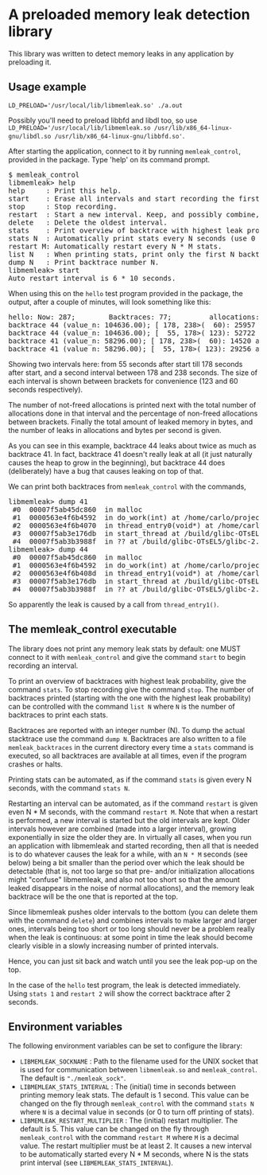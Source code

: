# A preloaded memory leak detection library

This library was written to detect memory leaks in any application by preloading it.

## Usage example

`LD_PRELOAD='/usr/local/lib/libmemleak.so' ./a.out`

Possibly you'll need to preload libbfd and libdl too, so use `LD_PRELOAD='/usr/local/lib/libmemleak.so /usr/lib/x86_64-linux-gnu/libdl.so /usr/lib/x86_64-linux-gnu/libbfd.so'`.

After starting the application, connect to it by running `memleak_control`,
provided in the package. Type 'help' on its command prompt.

<pre>
$ memleak_control
libmemleak> help
help     : Print this help.
start    : Erase all intervals and start recording the first interval.
stop     : Stop recording.
restart  : Start a new interval. Keep, and possibly combine, previous intervals.
delete   : Delete the oldest interval.
stats    : Print overview of backtrace with highest leak probability.
stats N  : Automatically print stats every N seconds (use 0 to turn off).
restart M: Automatically restart every N * M stats.
list N   : When printing stats, print only the first N backtraces.
dump N   : Print backtrace number N.
libmemleak> start
Auto restart interval is 6 * 10 seconds.
</pre>

When using this on the `hello` test program provided in the package,
the output, after a couple of minutes, will look something like this:

<pre>
hello: Now: 287;        Backtraces: 77;         allocations: 650036;    total memory: 83,709,180 bytes.
backtrace 44 (value_n: 104636.00); [ 178, 238>(  60): 25957 allocations (1375222 total,  1.9%), size 3311982; 432.62 allocations/s, 55199 bytes/s
backtrace 44 (value_n: 104636.00); [  55, 178>( 123): 52722 allocations (2793918 total,  1.9%), size 6734135; 428.63 allocations/s, 54749 bytes/s
backtrace 41 (value_n: 58296.00); [ 178, 238>(  60): 14520 allocations (1382814 total,  1.1%), size 1860716; 242.00 allocations/s, 31011 bytes/s
backtrace 41 (value_n: 58296.00); [  55, 178>( 123): 29256 allocations (2794155 total,  1.0%), size 3744938; 237.85 allocations/s, 30446 bytes/s
</pre>

Showing two intervals here: from 55 seconds after start till 178 seconds after start,
and a second interval between 178 and 238 seconds. The size of each interval is
shown between brackets for convenience (123 and 60 seconds respectively).

The number of not-freed allocations is printed next with the total number
of allocations done in that interval and the percentage of non-freed
allocations between brackets. Finally the total amount of leaked memory
in bytes, and the number of leaks in allocations and bytes per second
is given.

As you can see in this example, backtrace 44 leaks about twice as much as backtrace 41.
In fact, backtrace 41 doesn't really leak at all (it just naturally causes the heap
to grow in the beginning), but backtrace 44 does (deliberately) have a bug that causes
leaking on top of that.

We can print both backtraces from `memleak_control` with the commands,

<pre>
libmemleak> dump 41
 #0  00007f5ab45dc860  in malloc
 #1  0000563e4f6b4592  in do_work(int) at /home/carlo/projects/libmemleak/libmemleak/src/hello.cc:157
 #2  0000563e4f6b4070  in thread_entry0(void*) at /home/carlo/projects/libmemleak/libmemleak/src/hello.cc:19
 #3  00007f5ab3e176db  in start_thread at /build/glibc-OTsEL5/glibc-2.27/nptl/pthread_create.c:463
 #4  00007f5ab3b3988f  in ?? at /build/glibc-OTsEL5/glibc-2.27/misc/../sysdeps/unix/sysv/linux/x86_64/clone.S:97
libmemleak> dump 44
 #0  00007f5ab45dc860  in malloc
 #1  0000563e4f6b4592  in do_work(int) at /home/carlo/projects/libmemleak/libmemleak/src/hello.cc:157
 #2  0000563e4f6b408d  in thread_entry1(void*) at /home/carlo/projects/libmemleak/libmemleak/src/hello.cc:20
 #3  00007f5ab3e176db  in start_thread at /build/glibc-OTsEL5/glibc-2.27/nptl/pthread_create.c:463
 #4  00007f5ab3b3988f  in ?? at /build/glibc-OTsEL5/glibc-2.27/misc/../sysdeps/unix/sysv/linux/x86_64/clone.S:97
</pre>

So apparently the leak is caused by a call from `thread_entry1()`.

## The memleak_control executable

The library does not print any memory leak stats by default: one MUST connect to it
with `memleak_control` and give the command `start` to begin recording an interval.

To print an overview of backtraces with highest leak probability, give the command `stats`.
To stop recording give the command `stop`. The number of backtraces printed (starting with
the one with the highest leak probability) can be controlled with the command `list N`
where `N` is the number of backtraces to print each stats.

Backtraces are reported with an integer number (N). To dump the actual stacktrace use
the command `dump N`. Backtraces are also written to a file `memleak_backtraces` in
the current directory every time a `stats` command is executed, so all backtraces
are available at all times, even if the program crashes or halts.

Printing stats can be automated, as if the command `stats` is given every N seconds, with
the command `stats N`.

Restarting an interval can be automated, as if the command `restart` is given even N * M seconds,
with the command `restart M`. Note that when a restart is performed, a new interval is started
but the old intervals are kept. Older intervals however are combined (made into a larger interval),
growing exponentially in size the older they are. In virtually all cases, when you
run an application with libmemleak and started recording, then all that is needed is to
do whatever causes the leak for a while, with an `N * M` seconds (see below) being a bit smaller
than the period over which the leak should be detectable (that is, not too large so that
pre- and/or initialization allocations might "confuse" libmemleak, and also not too short
so that the amount leaked disappears in the noise of normal allocations), and the memory leak
backtrace will be the one that is reported at the top.

Since libmemleak pushes older intervals to the bottom (you can delete them with the
command `delete`) and combines intervals to make larger and larger ones, intervals
being too short or too long should never be a problem really when the leak is continuous:
at some point in time the leak should become clearly visible in a slowly increasing number
of printed intervals.

Hence, you can just sit back and watch until you see the leak pop-up on the top.

In the case of the `hello` test program, the leak is detected immediately.
Using `stats 1` and `restart 2` will show the correct backtrace after 2 seconds.

## Environment variables

The following environment variables can be set to configure
the library:

* `LIBMEMLEAK_SOCKNAME` : Path to the filename used for the UNIX socket that is used for communication between `libmemleak.so` and `memleak_control`. The default is `"./memleak_sock"`.
* `LIBMEMLEAK_STATS_INTERVAL` : The (initial) time in seconds between printing memory leak stats. The default is 1 second. This value can be changed on the fly through `memleak_control` with the command `stats N` where `N` is a decimal value in seconds (or 0 to turn off printing of stats).
* `LIBMEMLEAK_RESTART_MULTIPLIER` : The (initial) restart multiplier. The default is 5. This value can be changed on the fly through `memleak_control` with the command `restart M` where `M` is a decimal value. The restart multiplier must be at least 2. It causes a new interval to be automatically started every N * M seconds, where N is the stats print interval (see `LIBMEMLEAK_STATS_INTERVAL`).

